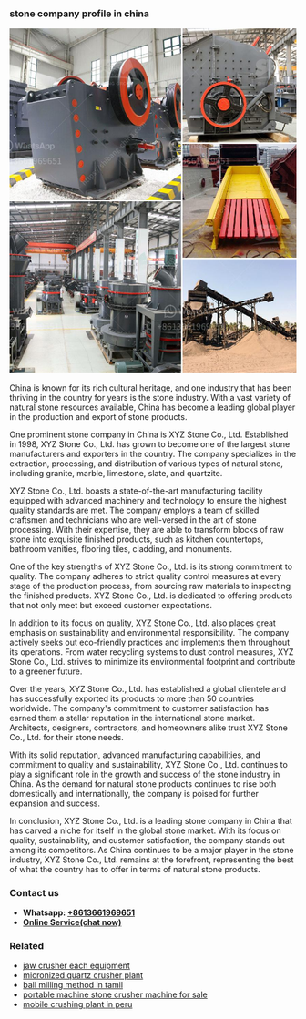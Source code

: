 <h3>stone company profile in china</h3><img src='1702950519.jpg' alt=''><p>China is known for its rich cultural heritage, and one industry that has been thriving in the country for years is the stone industry. With a vast variety of natural stone resources available, China has become a leading global player in the production and export of stone products.</p><p>One prominent stone company in China is XYZ Stone Co., Ltd. Established in 1998, XYZ Stone Co., Ltd. has grown to become one of the largest stone manufacturers and exporters in the country. The company specializes in the extraction, processing, and distribution of various types of natural stone, including granite, marble, limestone, slate, and quartzite.</p><p>XYZ Stone Co., Ltd. boasts a state-of-the-art manufacturing facility equipped with advanced machinery and technology to ensure the highest quality standards are met. The company employs a team of skilled craftsmen and technicians who are well-versed in the art of stone processing. With their expertise, they are able to transform blocks of raw stone into exquisite finished products, such as kitchen countertops, bathroom vanities, flooring tiles, cladding, and monuments.</p><p>One of the key strengths of XYZ Stone Co., Ltd. is its strong commitment to quality. The company adheres to strict quality control measures at every stage of the production process, from sourcing raw materials to inspecting the finished products. XYZ Stone Co., Ltd. is dedicated to offering products that not only meet but exceed customer expectations.</p><p>In addition to its focus on quality, XYZ Stone Co., Ltd. also places great emphasis on sustainability and environmental responsibility. The company actively seeks out eco-friendly practices and implements them throughout its operations. From water recycling systems to dust control measures, XYZ Stone Co., Ltd. strives to minimize its environmental footprint and contribute to a greener future.</p><p>Over the years, XYZ Stone Co., Ltd. has established a global clientele and has successfully exported its products to more than 50 countries worldwide. The company's commitment to customer satisfaction has earned them a stellar reputation in the international stone market. Architects, designers, contractors, and homeowners alike trust XYZ Stone Co., Ltd. for their stone needs.</p><p>With its solid reputation, advanced manufacturing capabilities, and commitment to quality and sustainability, XYZ Stone Co., Ltd. continues to play a significant role in the growth and success of the stone industry in China. As the demand for natural stone products continues to rise both domestically and internationally, the company is poised for further expansion and success.</p><p>In conclusion, XYZ Stone Co., Ltd. is a leading stone company in China that has carved a niche for itself in the global stone market. With its focus on quality, sustainability, and customer satisfaction, the company stands out among its competitors. As China continues to be a major player in the stone industry, XYZ Stone Co., Ltd. remains at the forefront, representing the best of what the country has to offer in terms of natural stone products.</p><h3>Contact us</h3><ul><li><strong>Whatsapp:&nbsp;<a href="https://wa.me/8613661969651">+8613661969651</a></strong></li><li><a href="https://swt.shibang-china.com/?git&amp;zhl&amp;stone company profile in china"><strong>Online Service(chat now)</strong></a></li></ul><h3>Related</h3><ul><li><a href='jaw crusher each equipment.md'>jaw crusher each equipment</a></li><li><a href='micronized quartz crusher plant.md'>micronized quartz crusher plant</a></li><li><a href='ball milling method in tamil.md'>ball milling method in tamil</a></li><li><a href='portable machine stone crusher machine for sale.md'>portable machine stone crusher machine for sale</a></li><li><a href='mobile crushing plant in peru.md'>mobile crushing plant in peru</a></li></ul>